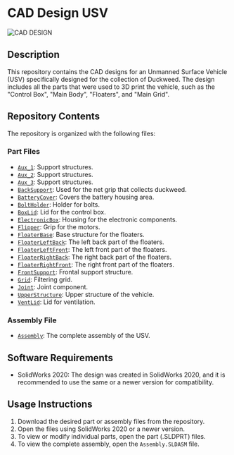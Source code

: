 # CAD Design USV
![CAD DESIGN](https://media.giphy.com/media/UdUvtKM1NgC2zawLRk/giphy.gif)

## Description
This repository contains the CAD designs for an Unmanned Surface Vehicle (USV) specifically designed for the collection of Duckweed. The design includes all the parts that were used to 3D print the vehicle, such as the "Control Box", "Main Body", "Floaters", and "Main Grid".

## Repository Contents
The repository is organized with the following files:

### Part Files
- [`Aux_1`](/RecyclingRush/blob/CAD_Design_USV/USV/Aux_1): Support structures.
- [`Aux_2`](/RecyclingRush/blob/CAD_Design_USV/USV/Aux_2): Support structures.
- [`Aux_3`](/RecyclingRush/blob/CAD_Design_USV/USV/Aux_3): Support structures.
- [`BackSupport`](/RecyclingRush/blob/CAD_Design_USV/USV/BackSupport): Used for the net grip that collects duckweed.
- [`BatteryCover`](/RecyclingRush/blob/CAD_Design_USV/USV/BatteryCover): Covers the battery housing area.
- [`BoltHolder`](/RecyclingRush/blob/CAD_Design_USV/USV/BoltHolder): Holder for bolts.
- [`BoxLid`](/RecyclingRush/blob/CAD_Design_USV/USV/BoxLid): Lid for the control box.
- [`ElectronicBox`](/RecyclingRush/blob/CAD_Design_USV/USV/ElectronicBox): Housing for the electronic components.
- [`Flipper`](/RecyclingRush/blob/CAD_Design_USV/USV/Flipper): Grip for the motors.
- [`FloaterBase`](/RecyclingRush/blob/CAD_Design_USV/USV/FloaterBase): Base structure for the floaters.
- [`FloaterLeftBack`](/RecyclingRush/blob/CAD_Design_USV/USV/FloaterLeftBack): The left back part of the floaters.
- [`FloaterLeftFront`](/RecyclingRush/blob/CAD_Design_USV/USV/FloaterLeftFront): The left front part of the floaters.
- [`FloaterRightBack`](/RecyclingRush/blob/CAD_Design_USV/USV/FloaterRightBack): The right back part of the floaters.
- [`FloaterRightFront`](/RecyclingRush/blob/CAD_Design_USV/USV/FloaterRightFront): The right front part of the floaters.
- [`FrontSupport`](/RecyclingRush/blob/CAD_Design_USV/USV/FrontSupport): Frontal support structure.
- [`Grid`](/RecyclingRush/blob/CAD_Design_USV/USV/Grid): Filtering grid.
- [`Joint`](/RecyclingRush/blob/CAD_Design_USV/USV/Joint): Joint component.
- [`UpperStructure`](/RecyclingRush/blob/CAD_Design_USV/USV/UpperStructure): Upper structure of the vehicle.
- [`VentLid`](/RecyclingRush/blob/CAD_Design_USV/USV/VentLid): Lid for ventilation.

### Assembly File
- [`Assembly`]([/Assembly.SLDASM](https://github.com/EdwinTSalcedo/RecyclingRush/blob/CAD_Design_USV/USV/Assembly.SLDASM)): The complete assembly of the USV.


## Software Requirements
- SolidWorks 2020: The design was created in SolidWorks 2020, and it is recommended to use the same or a newer version for compatibility.

## Usage Instructions
1. Download the desired part or assembly files from the repository.
2. Open the files using SolidWorks 2020 or a newer version.
3. To view or modify individual parts, open the part (.SLDPRT) files.
4. To view the complete assembly, open the `Assembly.SLDASM` file.
